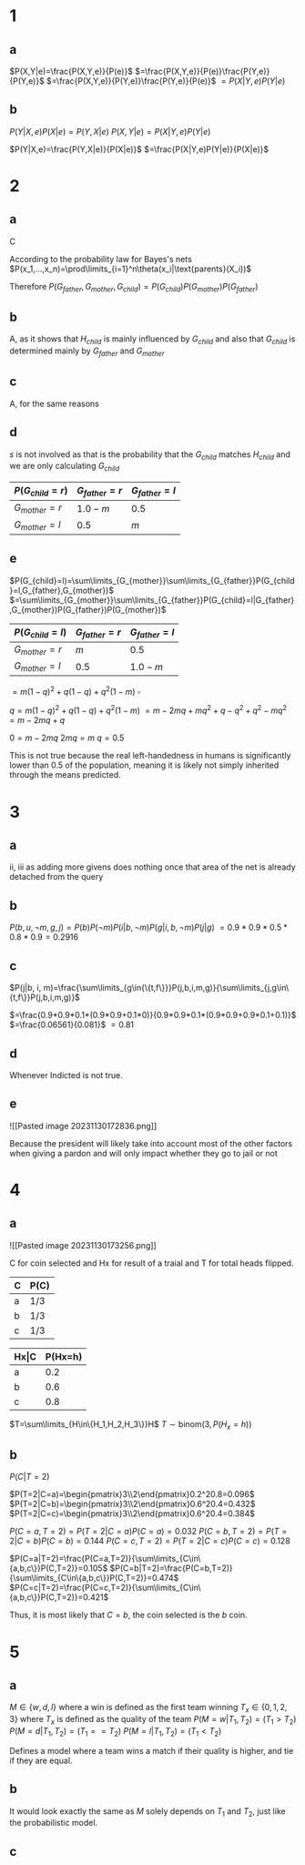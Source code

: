 # 1

## a

$P(X,Y|e)=\frac{P(X,Y,e)}{P(e)}$
$=\frac{P(X,Y,e)}{P(e)}\frac{P(Y,e)}{P(Y,e)}$
$=\frac{P(X,Y,e)}{P(Y,e)}\frac{P(Y,e)}{P(e)}$
$=P(X|Y,e)P(Y|e)$

## b

$P(Y|X,e)P(X|e)=P(Y,X|e)$
$P(X,Y|e)=P(X|Y,e)P(Y|e)$

$P(Y|X,e)=\frac{P(Y,X|e)}{P(X|e)}$
$=\frac{P(X|Y,e)P(Y|e)}{P(X|e)}$

# 2

## a

C

According to the probability law for Bayes's nets
$P(x_1,...,x_n)=\prod\limits_{i=1}^n\theta(x_i|\text{parents}(X_i))$

Therefore
$P(G_{father},G_{mother},G_{child})=P(G_{child})P(G_{mother})P(G_{father})$

## b

A, as it shows that $H_{child}$ is mainly influenced by $G_{child}$ and also that $G_{child}$ is determined mainly by $G_{father}$ and $G_{mother}$

## c

A, for the same reasons

## d

$s$ is not involved as that is the probability that the $G_{child}$ matches $H_{child}$ and we are only calculating $G_{child}$

| $P(G_{child}=r)$ | $G_{father}=r$ | $G_{father}=l$ |
| ---------------- | -------------- | -------------- |
| $G_{mother}=r$   | $1.0-m$        | $0.5$          |
| $G_{mother}=l$   | $0.5$          | $m$            | 

## e

$P(G_{child}=l)=\sum\limits_{G_{mother}}\sum\limits_{G_{father}}P(G_{child}=l,G_{father},G_{mother})$
$=\sum\limits_{G_{mother}}\sum\limits_{G_{father}}P(G_{child}=l|G_{father},G_{mother})P(G_{father})P(G_{mother})$

| $P(G_{child}=l)$ | $G_{father}=r$ | $G_{father}=l$ |
| ---------------- | -------------- | -------------- |
| $G_{mother}=r$   | $m$        | $0.5$          |
| $G_{mother}=l$   | $0.5$          | $1.0-m$            | 

$=m(1-q)^2+q(1-q)+q^2(1-m)$
$\square$

$q=m(1-q)^2+q(1-q)+q^2(1-m)$
$=m-2mq+mq^2+q-q^2+q^2-mq^2$
$=m-2mq+q$

$0=m-2mq$
$2mq=m$
$q=0.5$

This is not true because the real left-handedness in humans is significantly lower than $0.5$ of the population, meaning it is likely not simply inherited through the means predicted.

# 3

## a

ii, iii as adding more givens does nothing once that area of the net is already detached from the query

## b

$P(b, u, \neg m, g, j)=P(b)P(\neg m)P(i|b,\neg m)P(g|i,b,\neg m)P(j|g)$
$=0.9*0.9*0.5*0.8*0.9=0.2916$

## c

$P(j|b, i, m)=\frac{\sum\limits_{g\in{\{t,f\}}}P(j,b,i,m,g)}{\sum\limits_{j,g\in\{t,f\}}P(j,b,i,m,g)}$

$=\frac{0.9*0.9*0.1*(0.9*0.9+0.1*0)}{0.9*0.9*0.1*(0.9*0.9+0.9*0.1+0.1)}$
$=\frac{0.06561}{0.081}$
$=0.81$

## d

Whenever Indicted is not true.

## e

![[Pasted image 20231130172836.png]]

Because the president will likely take into account most of the other factors when giving a pardon and will only impact whether they go to jail or not

# 4

## a

![[Pasted image 20231130173256.png]]

C for coin selected and Hx for result of a traial and T for total heads flipped.

| C   | P(C) |
| --- | ---- |
| a   | 1/3  |
| b   | 1/3  |
| c   | 1/3  |

| Hx\|C | P(Hx=h) |
| ----- | ----- |
| a     | 0.2   |
| b     | 0.6   |
| c     | 0.8   | 

$T=\sum\limits_{H\in\{H_1,H_2,H_3\}}H$
$T\sim\text{binom}(3,P(H_x=h))$

## b

$P(C|T=2)$

$P(T=2|C=a)=\begin{pmatrix}3\\2\end{pmatrix}0.2^20.8=0.096$
$P(T=2|C=b)=\begin{pmatrix}3\\2\end{pmatrix}0.6^20.4=0.432$
$P(T=2|C=c)=\begin{pmatrix}3\\2\end{pmatrix}0.6^20.4=0.384$

$P(C=a,T=2)=P(T=2|C=a)P(C=a)=0.032$
$P(C=b,T=2)=P(T=2|C=b)P(C=b)=0.144$
$P(C=c,T=2)=P(T=2|C=c)P(C=c)=0.128$

$P(C=a|T=2)=\frac{P(C=a,T=2)}{\sum\limits_{C\in\{a,b,c\}}P(C,T=2)}=0.105$
$P(C=b|T=2)=\frac{P(C=b,T=2)}{\sum\limits_{C\in\{a,b,c\}}P(C,T=2)}=0.474$
$P(C=c|T=2)=\frac{P(C=c,T=2)}{\sum\limits_{C\in\{a,b,c\}}P(C,T=2)}=0.421$

Thus, it is most likely that $C=b$, the coin selected is the $b$ coin.

# 5

## a

$M\in\{w, d, l\}$ where a win is defined as the first team winning
$T_x\in\{0, 1, 2, 3\}$ where $T_x$ is defined as the quality of the team
$P(M=w|T_1,T_2)=(T_1>T_2)$
$P(M=d|T_1,T_2)=(T_1==T_2)$
$P(M=l|T_1,T_2)=(T_1<T_2)$

Defines a model where a team wins a match if their quality is higher, and tie if they are equal.

## b

It would look exactly the same as $M$ solely depends on $T_1$ and $T_2$, just like the probabilistic model.

## c



